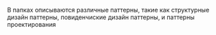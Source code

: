 В папках описываются различные паттерны, такие как структурные дизайн паттерны, повиденчиские дизайн паттерны, и паттерны проектирования
